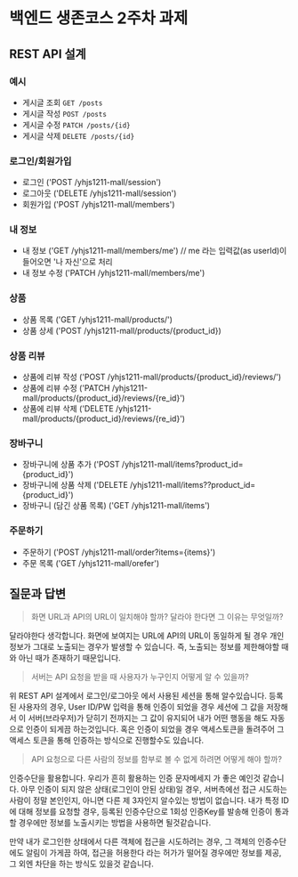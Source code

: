 # 백엔드 생존코스 2주차 과제

## REST API 설계

### 예시

- 게시글 조회 `GET /posts`
- 게시글 작성 `POST /posts`
- 게시글 수정 `PATCH /posts/{id}`
- 게시글 삭제 `DELETE /posts/{id}`

### 로그인/회원가입

- 로그인 ('POST /yhjs1211-mall/session')
- 로그아웃 ('DELETE /yhjs1211-mall/session')
- 회원가입 ('POST /yhjs1211-mall/members')

### 내 정보

- 내 정보 ('GET /yhjs1211-mall/members/me') // me 라는 입력값(as userId)이 들어오면 '나 자신'으로 처리
- 내 정보 수정 ('PATCH /yhjs1211-mall/members/me')

### 상품

- 상품 목록 ('GET /yhjs1211-mall/products/')
- 상품 상세 ('POST /yhjs1211-mall/products/{product_id})

### 상품 리뷰

- 상품에 리뷰 작성 ('POST /yhjs1211-mall/products/{product_id}/reviews/')
- 상품에 리뷰 수정 ('PATCH /yhjs1211-mall/products/{product_id}/reviews/{re_id}')
- 상품에 리뷰 삭제 ('DELETE /yhjs1211-mall/products/{product_id}/reviews/{re_id}')

### 장바구니

- 장바구니에 상품 추가 ('POST /yhjs1211-mall/items?product_id={product_id}')
- 장바구니에 상품 삭제 ('DELETE /yhjs1211-mall/items??product_id={product_id}')
- 장바구니 (담긴 상품 목록) ('GET /yhjs1211-mall/items')

### 주문하기

- 주문하기 ('POST /yhjs1211-mall/order?items={items}')
- 주문 목록 ('GET /yhjs1211-mall/orefer')

## 질문과 답변

> 화면 URL과 API의 URL이 일치해야 할까? 달라야 한다면 그 이유는 무엇일까?

달라야한다 생각합니다. 화면에 보여지는 URL에 API의 URL이 동일하게 될 경우 개인정보가 그대로 노출되는 경우가 발생할 수 있습니다. 즉, 노출되는 정보를 제한해야할 때와 아닌 때가 존재하기 때문입니다.

> 서버는 API 요청을 받을 때 사용자가 누구인지 어떻게 알 수 있을까?

위 REST API 설계에서 로그인/로그아웃 에서 사용된 세션을 통해 알수있습니다. 등록된 사용자의 경우, User ID/PW 입력을 통해 인증이 되었을 경우 세션에 그 값을 저장해서 이 서버(브라우저)가 닫히기 전까지는 그 값이 유지되어 내가 어떤 행동을 해도 자동으로 인증이 되게끔 하는것입니다. 혹은 인증이 되었을 경우 액세스토큰을 돌려주어 그 액세스 토큰을 통해 인증하는 방식으로 진행할수도 있습니다.

> API 요청으로 다른 사람의 정보를 함부로 볼 수 없게 하려면 어떻게 해야 할까?

인증수단을 활용합니다. 우리가 흔히 활용하는 인증 문자메세지 가 좋은 예인것 같습니다. 아무 인증이 되지 않은 상태(로그인이 안된 상태)일 경우, 서버측에선 접근 시도하는 사람이 정말 본인인지, 아니면 다른 제 3자인지 알수있는 방법이 없습니다. 내가 특정 ID에 대해 정보를 요청할 경우, 등록된 인증수단으로 1회성 인증Key를 발송해 인증이 통과할 경우에만 정보를 노출시키는 방법을 사용하면 될것같습니다.

만약 내가 로그인한 상태에서 다른 객체에 접근을 시도하려는 경우, 그 객체의 인증수단에도 알림이 가게끔 하여, 접근을 허용한다 라는 허가가 떨어질 경우에만 정보를 제공, 그 외엔 차단을 하는 방식도 있을것 같습니다.

